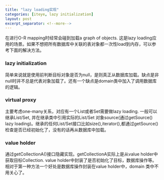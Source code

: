 ```yaml
---
title: "lazy loading实现"
categories: [iteye, lazy initialization]
layout: post
excerpt_separator: <!--more-->
---
```

在进行O-R mapping时经常会碰到加载a graph of objects. 这是lazy loading应用的场景。如果不想把所有数据库中关联的表对象都一次性load到内存，可以参考下面的解决方法。<!--more-->

### lazy initialization
简单来说就是使用前判断目标对象是否为null，是则真正从数据库加载。缺点是非null时并不总是代表对象加载了。还有一个缺点是domain类中加入了调用数据库的逻辑。  

### virtual proxy     
主要考虑one-many关系，对应有一个List或者Set需要做lazy loading. 一般可以继承List/Set, 并在继承类中引用实际的List/Set 对象source(通过getSource() lazy loading)。继承的任何List/Set接口比如size(),iterator(),都通过getSource()检查是否已经初始化了，没有的话再从数据库中加载。  

### value holder     
通过getCollectionA()接口隐藏实现。getCollectionA实际上是从value holder中获取目标Collection. value holder中封装了是否初始化了目标，数据库操作等。相对于第一种方法一个好处是数据库操作封装在value holder中，domain 类中不用关心了。  
